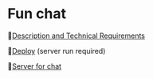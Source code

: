 # Fun chat

🔹[Description and Technical Requirements](https://github.com/rolling-scopes-school/tasks/blob/master/stage2/tasks/fun-chat/README.md)

🔹[Deploy](https://abeilleee-fun-chat.netlify.app/) (server run required)

🔹[Server for chat](https://github.com/rolling-scopes-school/fun-chat-server/tree/main)
